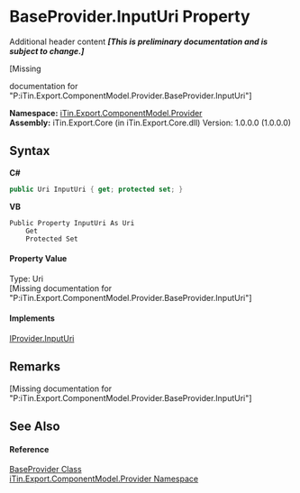 # BaseProvider.InputUri Property 
Additional header content _**\[This is preliminary documentation and is subject to change.\]**_

\[Missing <summary> documentation for "P:iTin.Export.ComponentModel.Provider.BaseProvider.InputUri"\]

**Namespace:**&nbsp;<a href="723a96b5-5779-2554-cf17-05149bfcb802">iTin.Export.ComponentModel.Provider</a><br />**Assembly:**&nbsp;iTin.Export.Core (in iTin.Export.Core.dll) Version: 1.0.0.0 (1.0.0.0)

## Syntax

**C#**<br />
``` C#
public Uri InputUri { get; protected set; }
```

**VB**<br />
``` VB
Public Property InputUri As Uri
	Get
	Protected Set
```


#### Property Value
Type: Uri<br />\[Missing <value> documentation for "P:iTin.Export.ComponentModel.Provider.BaseProvider.InputUri"\]

#### Implements
<a href="132c87eb-372e-485e-7a8d-2eb1fbecff0a">IProvider.InputUri</a><br />

## Remarks
\[Missing <remarks> documentation for "P:iTin.Export.ComponentModel.Provider.BaseProvider.InputUri"\]

## See Also


#### Reference
<a href="f3556fb2-c7e1-5904-974e-18f789583e49">BaseProvider Class</a><br /><a href="723a96b5-5779-2554-cf17-05149bfcb802">iTin.Export.ComponentModel.Provider Namespace</a><br />
